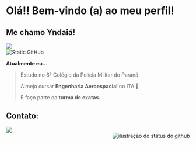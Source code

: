 # Olá!! Bem-vindo (a) ao meu perfil! 
## Me chamo Yndaiá! 

<img src=https://i.pinimg.com/736x/83/03/5c/83035cb67cd2661b75df7c23ee489154.jpg>

<div>
  <img src="https://img.shields.io/static/v1?label=Overview&message=DIAS&color=f8efd4&style=for-the-badge&logo=GitHub" alt="Static GitHub">
</div>


**Atualmente eu...**
> Estudo no 6° Colégio da Polícia Militar do Paraná
> 
> Almejo cursar **Engenharia Aeroespacial** no ITA 🚀
>
> E faço parte da **turma de exatas.**

## Contato:

<div>
<a href="https://instagram.com/itsyndaia" target="_blank"><img loading="lazy" src="https://img.shields.io/badge/-Instagram-%23E4405F?style=for-the-badge&logo=instagram&logoColor=white" target="_blank"></a>
</div>

<div>
  <img align='right' src="https://github-readme-stats.vercel.app/api?username=yndaiadias&show_icons=true&title_color=eac076&text_color=af552e&icon_color=eac076&bg_color=f8efd4&cache_seconds=2300" alt="ilustração do status do github">
</div>
